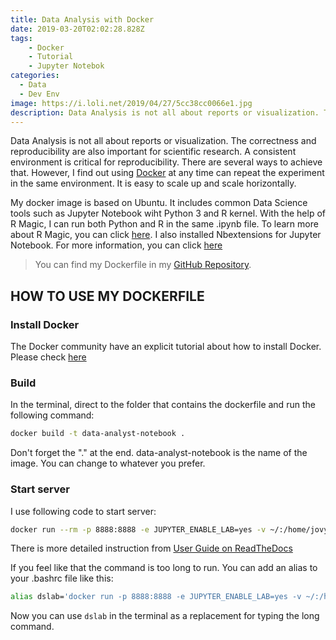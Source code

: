 ```yaml
---
title: Data Analysis with Docker
date: 2019-03-20T02:02:28.828Z
tags: 
    - Docker
    - Tutorial
    - Jupyter Notebok
categories:
  - Data
  - Dev Env
image: https://i.loli.net/2019/04/27/5cc38cc0066e1.jpg
description: Data Analysis is not all about reports or visualization. The correctness and reproducibility are also important for scientific research. A consistent environment is critical for reproducibility. There are several ways to achieve that. However, I find out using Docker at any time can repeat the experiment in the same environment. It is easy to scale up and scale horizontally. 
---
```


Data Analysis is not all about reports or visualization. The correctness and reproducibility are also important for scientific research. A consistent environment is critical for reproducibility. There are several ways to achieve that. However, I find out using [Docker]((https://www.docker.com/why-docker)) at any time can repeat the experiment in the same environment. It is easy to scale up and scale horizontally.

<!-- more -->

My docker image is based on Ubuntu. It includes common Data Science tools such as Jupyter Notebook wiht Python 3 and R kernel. With the help of R Magic,  I can run both Python and R in the same .ipynb file.  To learn more about R Magic, you can click [here](https://www.datacamp.com/community/blog/jupyter-notebook-r?utm_source=adwords_ppc&utm_campaignid=1565261270&utm_adgroupid=67750485268&utm_device=c&utm_keyword=&utm_matchtype=b&utm_network=g&utm_adpostion=1t1&utm_creative=295208661496&utm_targetid=dsa-473406574235&utm_loc_interest_ms=&utm_loc_physical_ms=9033309&gclid=EAIaIQobChMIt5Xy39jq4AIVbiCtBh3FdQ4IEAAYASAAEgLEZ_D_BwE).
I also installed Nbextensions for Jupyter Notebook.  For more information, you can click [here](https://github.com/ipython-contrib/jupyter_contrib_nbextensions)


> You can find my Dockerfile in my [GitHub Repository](https://github.com/iamjohnnyli/data-analyst-notebook-docker).

## HOW TO USE MY DOCKERFILE


### Install Docker
The Docker community have an explicit tutorial about how to install Docker. Please check [here](https://www.docker.com/community-edition#/download)


### Build

In the terminal, direct to the folder that contains the dockerfile and run the following command:
```sh
docker build -t data-analyst-notebook .
```
Don't forget the "." at the end. data-analyst-notebook is the name of the image. You can change to whatever you prefer.

### Start server
I use following code to start server:
```sh
docker run --rm -p 8888:8888 -e JUPYTER_ENABLE_LAB=yes -v ~/:/home/jovyan/work data-analyst-notebook
```
There is more detailed instruction from [User Guide on ReadTheDocs](https://jupyter-docker-stacks.readthedocs.io/en/latest/)

If you feel like that the command is too long to run. You can add an alias to your .bashrc file like this:
```sh
alias dslab='docker run -p 8888:8888 -e JUPYTER_ENABLE_LAB=yes -v ~/:/home/jovyan/work data-analyst-notebook'
```
Now you can use ```dslab``` in the terminal as a replacement for typing the long command.
